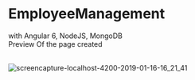 # EmployeeManagement
with Angular 6, NodeJS, MongoDB<br>
Preview Of the page created<br><br>

![screencapture-localhost-4200-2019-01-16-16_21_41](https://user-images.githubusercontent.com/37504269/51258682-d62e3d00-19aa-11e9-9fdb-b26de80789f6.png)
